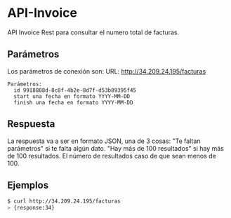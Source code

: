 # API-Invoice
API Invoice Rest para consultar el numero total de facturas.

## Parámetros

  Los parámetros de conexión son:
    URL: http://34.209.24.195/facturas

    Parámetros:
      id 9918808d-8c8f-4b2e-8d7f-d53b89395f45
      start una fecha en formato YYYY-MM-DD
      finish una fecha en formato YYYY-MM-DD

## Respuesta

  La respuesta va a ser en formato JSON, una de 3 cosas:
    "Te faltan parámetros" si te falta algún dato.
    "Hay más de 100 resultados" si hay más de 100 resultados.
    El número de resultados caso de que sean menos de 100.

## Ejemplos

```bash
$ curl http://34.209.24.195/facturas
> {response:34}
```
